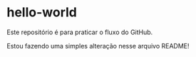 # hello-world
Este repositório é para praticar o fluxo do GitHub.

Estou fazendo uma simples alteração nesse arquivo README!
